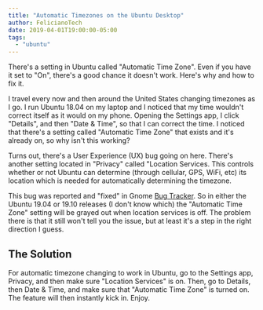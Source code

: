 ```yaml
---
title: "Automatic Timezones on the Ubuntu Desktop"
author: FelicianoTech
date: 2019-04-01T19:00:00-05:00
tags:
  - "ubuntu"
---
```


There's a setting in Ubuntu called "Automatic Time Zone".
Even if you have it set to "On", there's a good chance it doesn't work.
Here's why and how to fix it.

<!--more-->

I travel every now and then around the United States changing timezones as I go.
I run Ubuntu 18.04 on my laptop and I noticed that my time wouldn't correct itself as it would on my phone.
Opening the Settings app, I click "Details", and then "Date & Time", so that I can correct the time.
I noticed that there's a setting called "Automatic Time Zone" that exists and it's already on, so why isn't this working?

Turns out, there's a User Experience (UX) bug going on here.
There's another setting located in "Privacy" called "Location Services.
This controls whether or not Ubuntu can determine (through cellular, GPS, WiFi, etc) its location which is needed for automatically determining the timezone.

This bug was reported and "fixed" in Gnome [Bug Tracker](https://gitl.gnome.org/GNOME/gnome-control-center/merge_requests/165).
So in either the Ubuntu 19.04 or 19.10 releases (I don't know which) the "Automatic Time Zone" setting will be grayed out when location services is off.
The problem there is that it still won't tell you the issue, but at least it's a step in the right direction I guess.


## The Solution

For automatic timezone changing to work in Ubuntu, go to the Settings app, Privacy, and then make sure "Location Services" is on.
Then, go to Details, then Date & Time, and make sure that "Automatic Time Zone" is turned on.
The feature will then instantly kick in.
Enjoy.
